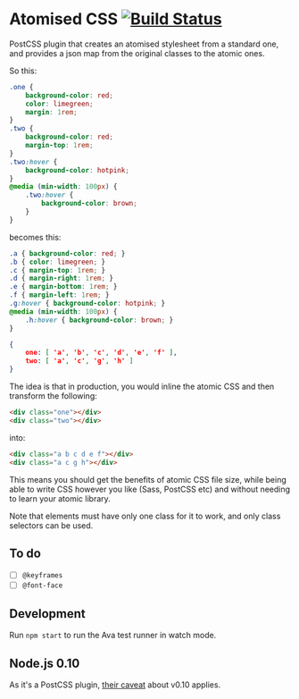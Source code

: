 # Atomised CSS [![Build Status](https://travis-ci.org/sndrs/postcss-atomised.svg?branch=master)](https://travis-ci.org/sndrs/postcss-atomised)

PostCSS plugin that creates an atomised stylesheet from a standard one, and provides a json map from the original classes to the atomic ones.

So this:

```CSS
.one {
    background-color: red;
    color: limegreen;
    margin: 1rem;
}
.two {
    background-color: red;
    margin-top: 1rem;
}
.two:hover {
    background-color: hotpink;
}
@media (min-width: 100px) {
    .two:hover {
        background-color: brown;
    }
}
```

becomes this:

```CSS
.a { background-color: red; }
.b { color: limegreen; }
.c { margin-top: 1rem; }
.d { margin-right: 1rem; }
.e { margin-bottom: 1rem; }
.f { margin-left: 1rem; }
.g:hover { background-color: hotpink; }
@media (min-width: 100px) {
    .h:hover { background-color: brown; }
}
```
```JSON
{
	one: [ 'a', 'b', 'c', 'd', 'e', 'f' ],
  	two: [ 'a', 'c', 'g', 'h' ] 
}
```
The idea is that in production, you would inline the atomic CSS and then transform the following:

```HTML
<div class="one"></div>
<div class="two"></div>
```

into:

```HTML
<div class="a b c d e f"></div>
<div class="a c g h"></div>
```

This means you should get the benefits of atomic CSS file size, while being able to write CSS however you like (Sass, PostCSS etc) and without needing to learn your atomic library.

Note that elements must have only one class for it to work, and only class selectors can be used.

## To do
- [ ] `@keyframes`
- [ ] `@font-face`

## Development
Run `npm start` to run the Ava test runner in watch mode.

## Node.js 0.10
As it's a PostCSS plugin, [their caveat](https://github.com/postcss/postcss#nodejs-010-and-the-promise-api) about v0.10 applies.
